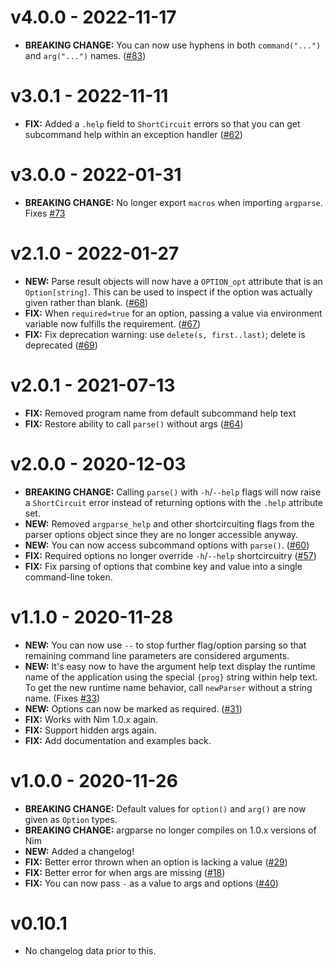 # v4.0.0 - 2022-11-17

- **BREAKING CHANGE:** You can now use hyphens in both `command("...")` and `arg("...")` names. ([#83](https://github.com/iffy/nim-argparse/issues/83))

# v3.0.1 - 2022-11-11

- **FIX:** Added a `.help` field to `ShortCircuit` errors so that you can get subcommand help within an exception handler ([#62](https://github.com/iffy/nim-argparse/issues/62))

# v3.0.0 - 2022-01-31

- **BREAKING CHANGE:** No longer export `macros` when importing `argparse`. Fixes [#73](https://github.com/iffy/nim-argparse/issues/73)

# v2.1.0 - 2022-01-27

- **NEW:** Parse result objects will now have a `OPTION_opt` attribute that is an `Option[string]`. This can be used to inspect if the option was actually given rather than blank. ([#68](https://github.com/iffy/nim-argparse/issues/68))
- **FIX:** When `required=true` for an option, passing a value via environment variable now fulfills the requirement. ([#67](https://github.com/iffy/nim-argparse/issues/67))
- **FIX:** Fix deprecation warning: use `delete(s, first..last)`; delete is deprecated ([#69](https://github.com/iffy/nim-argparse/issues/69))

# v2.0.1 - 2021-07-13

- **FIX:** Removed program name from default subcommand help text
- **FIX:** Restore ability to call `parse()` without args ([#64](https://github.com/iffy/nim-argparse/issues/64))

# v2.0.0 - 2020-12-03

- **BREAKING CHANGE:** Calling `parse()` with `-h`/`--help` flags will now raise a `ShortCircuit` error instead of returning options with the `.help` attribute set.
- **NEW:** Removed `argparse_help` and other shortcircuiting flags from the parser options object since they are no longer accessible anyway.
- **NEW:** You can now access subcommand options with `parse()`. ([#60](https://github.com/iffy/nim-argparse/issues/60))
- **FIX:** Required options no longer override `-h`/`--help` shortcircuitry ([#57](https://github.com/iffy/nim-argparse/issues/57))
- **FIX:** Fix parsing of options that combine key and value into a single command-line token.

# v1.1.0 - 2020-11-28

- **NEW:** You can now use `--` to stop further flag/option parsing so that remaining command line parameters are considered arguments.
- **NEW:** It's easy now to have the argument help text display the runtime name of the application using the special `{prog}` string within help text.  To get the new runtime name behavior, call `newParser` without a string name. (Fixes [#33](https://github.com/iffy/nim-argparse/issues/33))
- **NEW:** Options can now be marked as required. ([#31](https://github.com/iffy/nim-argparse/issues/31))
- **FIX:** Works with Nim 1.0.x again.
- **FIX:** Support hidden args again.
- **FIX:** Add documentation and examples back.

# v1.0.0 - 2020-11-26

- **BREAKING CHANGE:** Default values for `option()` and `arg()` are now given as `Option` types.
- **BREAKING CHANGE:** argparse no longer compiles on 1.0.x versions of Nim
- **NEW:** Added a changelog!
- **FIX:** Better error thrown when an option is lacking a value ([#29](https://github.com/iffy/nim-argparse/issues/29))
- **FIX:** Better error for when args are missing ([#18](https://github.com/iffy/nim-argparse/issues/18))
- **FIX:** You can now pass `-` as a value to args and options ([#40](https://github.com/iffy/nim-argparse/issues/40))

# v0.10.1

- No changelog data prior to this.
